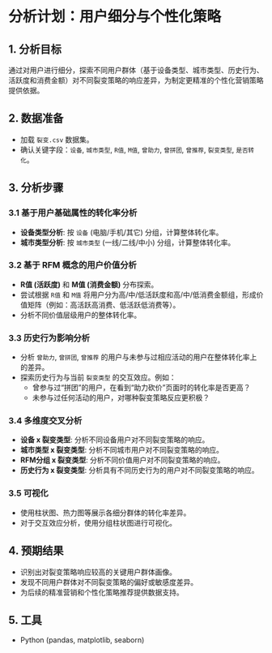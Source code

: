 # 分析计划：用户细分与个性化策略

## 1. 分析目标

通过对用户进行细分，探索不同用户群体（基于设备类型、城市类型、历史行为、活跃度和消费金额）对不同裂变策略的响应差异，为制定更精准的个性化营销策略提供依据。

## 2. 数据准备

- 加载 `裂变.csv` 数据集。
- 确认关键字段：`设备`, `城市类型`, `R值`, `M值`, `曾助力`, `曾拼团`, `曾推荐`, `裂变类型`, `是否转化`。

## 3. 分析步骤

### 3.1 基于用户基础属性的转化率分析
- **设备类型分析**: 按 `设备` (电脑/手机/其它) 分组，计算整体转化率。
- **城市类型分析**: 按 `城市类型` (一线/二线/中小) 分组，计算整体转化率。

### 3.2 基于 RFM 概念的用户价值分析
- **R值 (活跃度)** 和 **M值 (消费金额)** 分布探索。
- 尝试根据 `R值` 和 `M值` 将用户分为高/中/低活跃度和高/中/低消费金额组，形成价值矩阵（例如：高活跃高消费、低活跃低消费等）。
- 分析不同价值层级用户的整体转化率。

### 3.3 历史行为影响分析
- 分析 `曾助力`, `曾拼团`, `曾推荐` 的用户与未参与过相应活动的用户在整体转化率上的差异。
- 探索历史行为与当前 `裂变类型` 的交互效应。例如：
  - 曾参与过“拼团”的用户，在看到“助力砍价”页面时的转化率是否更高？
  - 未参与过任何活动的用户，对哪种裂变策略反应更积极？

### 3.4 多维度交叉分析
- **设备 x 裂变类型**: 分析不同设备用户对不同裂变策略的响应。
- **城市类型 x 裂变类型**: 分析不同城市用户对不同裂变策略的响应。
- **RFM分组 x 裂变类型**: 分析不同价值用户对不同裂变策略的响应。
- **历史行为 x 裂变类型**: 分析具有不同历史行为的用户对不同裂变策略的响应。

### 3.5 可视化
- 使用柱状图、热力图等展示各细分群体的转化率差异。
- 对于交互效应分析，使用分组柱状图进行可视化。

## 4. 预期结果

- 识别出对裂变策略响应较高的关键用户群体画像。
- 发现不同用户群体对不同裂变策略的偏好或敏感度差异。
- 为后续的精准营销和个性化策略推荐提供数据支持。

## 5. 工具

- Python (pandas, matplotlib, seaborn)
